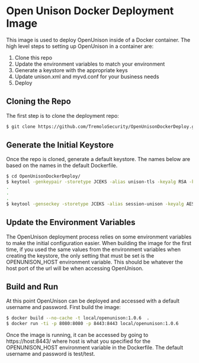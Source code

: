 # Open Unison Docker Deployment Image

This image is used to deploy OpenUnison inside of a Docker container.  The high level steps to setting up OpenUnison in a container are:

1. Clone this repo
2. Update the environment variables to match your environment
3. Generate a keystore with the appropriate keys
4. Update unison.xml and myvd.conf for your business needs
5. Deploy

## Cloning the Repo

The first step is to clone the deployment repo:

```bash
$ git clone https://github.com/TremoloSecurity/OpenUnisonDockerDeploy.git
```

## Generate the Initial Keystore

Once the repo is cloned, generate a default keystore.  The names below are based on the names in the default Dockerfile.

```bash
$ cd OpenUnisonDockerDeploy/
$ keytool -genkeypair -storetype JCEKS -alias unison-tls -keyalg RSA -keysize 2048 -sigalg SHA256withRSA -validity 365 -keystore ./conf/unisonKeyStore.jks
.
.
.
$ keytool -genseckey -storetype JCEKS -alias session-unison -keyalg AES -keysize 256  -keystore ./conf/unisonKeyStore.jks
```

## Update the Environment Variables

The OpenUnison deployment process relies on some environment variables to make the initial configuration easier.  When building the image for the first time, if you used the same values from the environment variables when creating the keystore, the only setting that must be set is the OPENUNISON_HOST environment variable.  This should be whatever the host port of the url will be when accessing OpenUnison.

## Build and Run

At this point OpenUnison can be deployed and accessed with a default username and password.  First build the image:

```bash
$ docker build --no-cache -t local/openunison:1.0.6  .
$ docker run -ti -p 8080:8080 -p 8443:8443 local/openunison:1.0.6
```

Once the image is running, it can be accessed by going to https://host:8443/ where host is what you specified for the OPENUNISON_HOST environment variable in the Dockerfile.  The default username and password is test/test.
